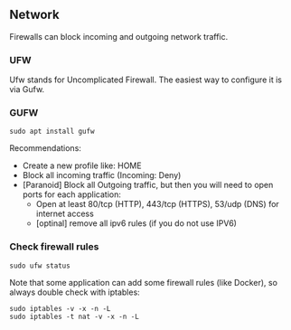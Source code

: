 ## Network

Firewalls can block incoming and outgoing network traffic. 

### UFW

Ufw stands for Uncomplicated Firewall. The easiest way to configure it is via Gufw.

### GUFW

```shell
sudo apt install gufw
```

Recommendations:
* Create a new profile like: HOME
* Block all incoming traffic (Incoming: Deny)
* [Paranoid] Block all Outgoing traffic, but then you will need to open ports for each application:
  * Open at least 80/tcp (HTTP), 443/tcp (HTTPS), 53/udp (DNS) for internet access
  * [optinal] remove all ipv6 rules (if you do not use IPV6)

### Check firewall rules

```shell
sudo ufw status
```

Note that some application can add some firewall rules (like Docker), so always double check with iptables:

```shell
sudo iptables -v -x -n -L
sudo iptables -t nat -v -x -n -L
```

